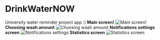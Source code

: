 # DrinkWaterNOW
University water reminder project app
:)
**Main screen!**
![Main screen!](https://i.imgur.com/2Ye1aTK.png)
**Choosing waah amount**
![Choosing waah amount](https://i.imgur.com/LhczueP.png)
**Notifications settings screen**
![Notifications settings](https://i.imgur.com/h68cW9k.png)
**Statistics screen**
![Statistics screen](https://i.imgur.com/JqmLqHu.png)
